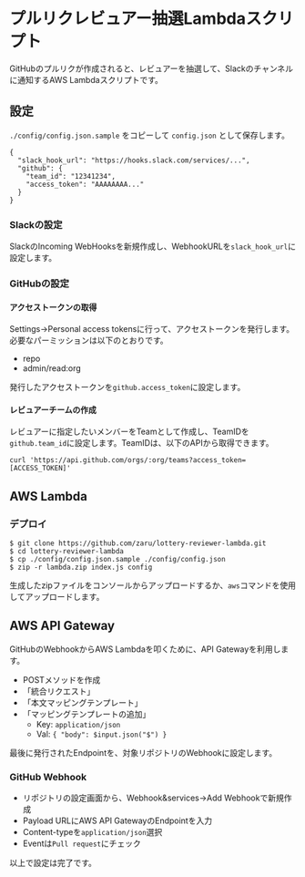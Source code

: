 # プルリクレビュアー抽選Lambdaスクリプト

GitHubのプルリクが作成されると、レビュアーを抽選して、Slackのチャンネルに通知するAWS Lambdaスクリプトです。

## 設定

`./config/config.json.sample` をコピーして `config.json` として保存します。

```
{
  "slack_hook_url": "https://hooks.slack.com/services/...",
  "github": {
    "team_id": "12341234",
    "access_token": "AAAAAAAA..."
  }
}
```
### Slackの設定

SlackのIncoming WebHooksを新規作成し、WebhookURLを`slack_hook_url`に設定します。

### GitHubの設定

#### アクセストークンの取得

Settings->Personal access tokensに行って、アクセストークンを発行します。必要なパーミッションは以下のとおりです。

- repo
- admin/read:org

発行したアクセストークンを`github.access_token`に設定します。

#### レビュアーチームの作成

レビュアーに指定したいメンバーをTeamとして作成し、TeamIDを`github.team_id`に設定します。TeamIDは、以下のAPIから取得できます。

```
curl 'https://api.github.com/orgs/:org/teams?access_token=[ACCESS_TOKEN]'
```

## AWS Lambda

### デプロイ

```
$ git clone https://github.com/zaru/lottery-reviewer-lambda.git
$ cd lottery-reviewer-lambda
$ cp ./config/config.json.sample ./config/config.json
$ zip -r lambda.zip index.js config
```

生成したzipファイルをコンソールからアップロードするか、`aws`コマンドを使用してアップロードします。

## AWS API Gateway

GitHubのWebhookからAWS Lambdaを叩くために、API Gatewayを利用します。

- POSTメソッドを作成
- 「統合リクエスト」
- 「本文マッピングテンプレート」
- 「マッピングテンプレートの追加」
  - Key: `application/json`
  - Val: `{ "body": $input.json("$") }`

最後に発行されたEndpointを、対象リポジトリのWebhookに設定します。

### GitHub Webhook

- リポジトリの設定画面から、Webhook&services->Add Webhookで新規作成
- Payload URLにAWS API GatewayのEndpointを入力
- Content-typeを`application/json`選択
- Eventは`Pull request`にチェック

以上で設定は完了です。
